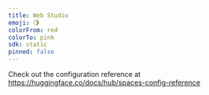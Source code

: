 ```yaml
---
title: Web Studio
emoji: 🌖
colorFrom: red
colorTo: pink
sdk: static
pinned: false
---
```


Check out the configuration reference at https://huggingface.co/docs/hub/spaces-config-reference
